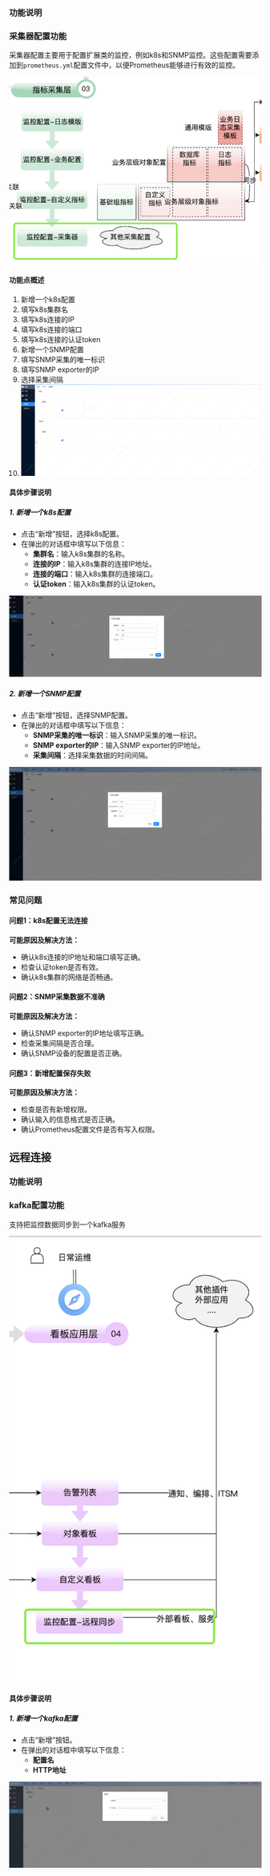 ### 功能说明

### 采集器配置功能

采集器配置主要用于配置扩展类的监控，例如k8s和SNMP监控。这些配置需要添加到`prometheus.yml`配置文件中，以便Prometheus能够进行有效的监控。

![image-20240607181915297](./images/open-monitor/image-20240607181915297.png)

#### 功能点概述

1. 新增一个k8s配置
2. 填写k8s集群名
3. 填写k8s连接的IP
4. 填写k8s连接的端口
5. 填写k8s连接的认证token
6. 新增一个SNMP配置
7. 填写SNMP采集的唯一标识
8. 填写SNMP exporter的IP
9. 选择采集间隔
10. ![image-20240607181127300](./images/open-monitor/image-20240607181127300.png)

#### 具体步骤说明

##### 1. 新增一个k8s配置

- 点击“新增”按钮，选择k8s配置。
- 在弹出的对话框中填写以下信息：
  - **集群名**：输入k8s集群的名称。
  - **连接的IP**：输入k8s集群的连接IP地址。
  - **连接的端口**：输入k8s集群的连接端口。
  - **认证token**：输入k8s集群的认证token。

![image-20240607181141688](./images/open-monitor/image-20240607181141688.png)

##### 2. 新增一个SNMP配置

- 点击“新增”按钮，选择SNMP配置。
- 在弹出的对话框中填写以下信息：
  - **SNMP采集的唯一标识**：输入SNMP采集的唯一标识。
  - **SNMP exporter的IP**：输入SNMP exporter的IP地址。
  - **采集间隔**：选择采集数据的时间间隔。

![image-20240607181236412](./images/open-monitor/image-20240607181236412.png)

### 常见问题

#### 问题1：k8s配置无法连接

**可能原因及解决方法：**

- 确认k8s连接的IP地址和端口填写正确。
- 检查认证token是否有效。
- 确认k8s集群的网络是否畅通。

#### 问题2：SNMP采集数据不准确

**可能原因及解决方法：**

- 确认SNMP exporter的IP地址填写正确。
- 检查采集间隔是否合理。
- 确认SNMP设备的配置是否正确。

#### 问题3：新增配置保存失败

**可能原因及解决方法：**

- 检查是否有新增权限。
- 确认输入的信息格式是否正确。
- 确认Prometheus配置文件是否有写入权限。



## 远程连接

### 功能说明

### kafka配置功能

支持把监控数据同步到一个kafka服务

![image-20240607181928275](./images/open-monitor/image-20240607181928275.png)

#### 具体步骤说明

##### 1. 新增一个kafka配置

- 点击“新增”按钮。
- 在弹出的对话框中填写以下信息：
  - **配置名**
  - **HTTP地址**

![image-20240607181715875](./images/open-monitor/image-20240607181715875.png)
